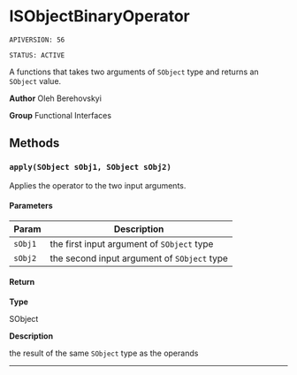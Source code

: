 # ISObjectBinaryOperator

`APIVERSION: 56`

`STATUS: ACTIVE`

A functions that takes two arguments of `SObject` type and returns an `SObject` value.


**Author** Oleh Berehovskyi


**Group** Functional Interfaces

## Methods
### `apply(SObject sObj1, SObject sObj2)`

Applies the operator to the two input arguments.

#### Parameters
|Param|Description|
|---|---|
|`sObj1`|the first input argument of `SObject` type|
|`sObj2`|the second input argument of `SObject` type|

#### Return

**Type**

SObject

**Description**

the result of the same `SObject` type as the operands

---
